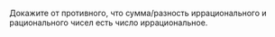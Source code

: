 Докажите от противного, что сумма/разность иррационального и рационального чисел есть число иррациональное.
